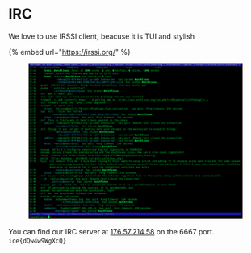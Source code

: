 # IRC

We love to use IRSSI client, beacuse it is TUI and stylish

{% embed url="https://irssi.org/" %}

<figure><img src="../../.gitbook/assets/Irssi_1.2.3_screenshot.png" alt=""><figcaption></figcaption></figure>



You can find our IRC server at [176.57.214.58](http://176.57.214.58/) on the 6667 port. `ice{dQw4w9WgXcQ}`
